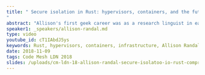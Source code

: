 ```yaml
---
title: " Secure isolation in Rust: hypervisors, containers, and the future of composable infrastructure
"
abstract: "Allison's first geek career was as a research linguist in eastern Africa, but her love of coding led her away from natural languages to artificial ones. In over 30 years as a developer, she has worked on everything from games, linguistic analysis tools, websites, and shipping fulfillment, to compilers, hypervisors, database replication systems, deployment automation, mobile apps, and talking smart-home appliances."
speaker1: _speakers/allison-randal.md
type: video
youtube_id: cT1IAbdJ5ys
keywords: Rust, hypervisors, containers, infrastructure, Allison Randal
date: 2018-11-09
tags: Code Mesh LDN 2018
slides: /uploads/cm-ldn-18-allison-randal-secure-isolatoo-io-rust-compressed.pdf
---
```


